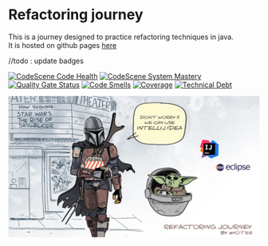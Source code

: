 # Refactoring journey
This is a journey designed to practice refactoring techniques in java.  
It is hosted on github pages [here](https://ythirion.github.io/refactoring-journey/)

//todo : update badges

[![CodeScene Code Health](https://codescene.io/projects/13150/status-badges/code-health)](https://codescene.io/projects/13150) [![CodeScene System Mastery](https://codescene.io/projects/13150/status-badges/system-mastery)](https://codescene.io/projects/13150) [![Quality Gate Status](https://sonarcloud.io/api/project_badges/measure?branch=solution&project=ythirion_refactoring-journey&metric=alert_status)](https://sonarcloud.io/dashboard?id=ythirion_refactoring-journey&branch=solution) [![Code Smells](https://sonarcloud.io/api/project_badges/measure?branch=solution&project=ythirion_refactoring-journey&metric=code_smells)](https://sonarcloud.io/dashboard?id=ythirion_refactoring-journey&branch=solution) [![Coverage](https://sonarcloud.io/api/project_badges/measure?branch=solution&project=ythirion_refactoring-journey&metric=coverage)](https://sonarcloud.io/dashboard?id=ythirion_refactoring-journey&branch=solution) [![Technical Debt](https://sonarcloud.io/api/project_badges/measure?branch=solution&project=ythirion_refactoring-journey&metric=sqale_index)](https://sonarcloud.io/dashboard?id=ythirion_refactoring-journey&branch=solution)

![refactoring-journey](img/refactoring-journey.webp)